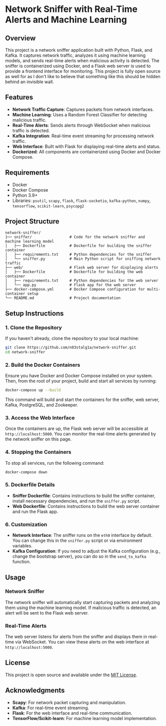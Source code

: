 
# Network Sniffer with Real-Time Alerts and Machine Learning

## Overview
This project is a network sniffer application built with Python, Flask, and Kafka. It captures network traffic, analyzes it using machine learning models, and sends real-time alerts when malicious activity is detected. The sniffer is containerized using Docker, and a Flask web server is used to provide a frontend interface for monitoring. This project is fully open source as well for as I don't like to believe that something like this should be hidden behind an invisible wall.

## Features
- **Network Traffic Capture**: Captures packets from network interfaces.
- **Machine Learning**: Uses a Random Forest Classifier for detecting malicious traffic.
- **Real-Time Alerts**: Sends alerts through WebSocket when malicious traffic is detected.
- **Kafka Integration**: Real-time event streaming for processing network traffic.
- **Web Interface**: Built with Flask for displaying real-time alerts and status.
- **Dockerized**: All components are containerized using Docker and Docker Compose.

## Requirements
- Docker
- Docker Compose
- Python 3.9+
- Libraries: `psutil`, `scapy`, `flask`, `flask-socketio`, `kafka-python`, `numpy`, `tensorflow`, `scikit-learn`, `psycopg2`

## Project Structure
```
network-sniffer/
├── sniffer/                 # Code for the network sniffer and machine learning model
│   ├── Dockerfile           # Dockerfile for building the sniffer container
│   ├── requirements.txt     # Python dependencies for the sniffer
│   └── sniffer.py           # Main Python script for sniffing network traffic
├── web/                     # Flask web server for displaying alerts
│   ├── Dockerfile           # Dockerfile for building the web container
│   ├── requirements.txt     # Python dependencies for the web server
│   └── app.py               # Flask app for the web server
├── docker-compose.yml       # Docker Compose configuration for multi-container setup
└── README.md                # Project documentation
```

## Setup Instructions

### 1. Clone the Repository
If you haven't already, clone the repository to your local machine:
```bash
git clone https://github.com/n03stalg1a/network-sniffer.git
cd network-sniffer
```

### 2. Build the Docker Containers
Ensure you have Docker and Docker Compose installed on your system. Then, from the root of your project, build and start all services by running:
```bash
docker-compose up --build
```

This command will build and start the containers for the sniffer, web server, Kafka, PostgreSQL, and Zookeeper.

### 3. Access the Web Interface
Once the containers are up, the Flask web server will be accessible at `http://localhost:5000`. You can monitor the real-time alerts generated by the network sniffer on this page.

### 4. Stopping the Containers
To stop all services, run the following command:
```bash
docker-compose down
```

### 5. Dockerfile Details
- **Sniffer Dockerfile**: Contains instructions to build the sniffer container, install necessary dependencies, and run the `sniffer.py` script.
- **Web Dockerfile**: Contains instructions to build the web server container and run the Flask app.

### 6. Customization
- **Network Interface**: The sniffer runs on the `eth0` interface by default. You can change this in the `sniffer.py` script or via environment variables.
- **Kafka Configuration**: If you need to adjust the Kafka configuration (e.g., change the bootstrap server), you can do so in the `send_to_kafka` function.

## Usage

### Network Sniffer
The network sniffer will automatically start capturing packets and analyzing them using the machine learning model. If malicious traffic is detected, an alert will be sent to the Flask web server.

### Real-Time Alerts
The web server listens for alerts from the sniffer and displays them in real-time via WebSocket. You can view these alerts on the web interface at `http://localhost:5000`.

## License
This project is open source and available under the [MIT License](LICENSE).

## Acknowledgments
- **Scapy**: For network packet capturing and manipulation.
- **Kafka**: For real-time event streaming.
- **Flask**: For the web interface and real-time communication.
- **TensorFlow/Scikit-learn**: For machine learning model implementation.
